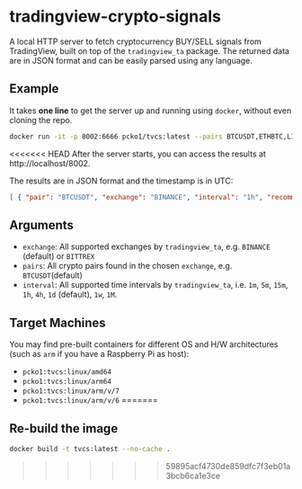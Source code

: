 # tradingview-crypto-signals
A local HTTP server to fetch cryptocurrency BUY/SELL signals from TradingView, built on top of the `tradingview_ta` package. The returned data are in JSON format and can be easily parsed using any language.

## Example
It takes **one line** to get the server up and running using `docker`, without even cloning the repo.

```bash
docker run -it -p 8002:6666 pcko1/tvcs:latest --pairs BTCUSDT,ETHBTC,LINKUSDT --interval 1h --exchange BINANCE
```

<<<<<<< HEAD
After the server starts, you can access the results at http://localhost/8002. 

The results are in JSON format and the timestamp is in UTC:

```json
[ { "pair": "BTCUSDT", "exchange": "BINANCE", "interval": "1h", "recommendation": "BUY", "votes": { "buy": 16, "sell": 3, "neutral": 9 }, "timestamp": 1611006994 }, { "pair": "ETHBTC", "exchange": "BINANCE", "interval": "1h", "recommendation": "BUY", "votes": { "buy": 13, "sell": 6, "neutral": 9 }, "timestamp": 1611006994 }, { "pair": "LINKUSDT", "exchange": "BINANCE", "interval": "1h", "recommendation": "SELL", "votes": { "buy": 10, "sell": 9, "neutral": 9 }, "timestamp": 1611006995 } ]
```


## Arguments

- `exchange`: All supported exchanges by `tradingview_ta`, e.g. `BINANCE` (default) or `BITTREX`
- `pairs`: All crypto pairs found in the chosen `exchange`, e.g. `BTCUSDT`(default)
- `interval`: All supported time intervals by `tradingview_ta`, i.e. `1m`, `5m`, `15m`, `1h`, `4h`, `1d` (default), `1w`, `1M`.

## Target Machines
You may find pre-built containers for different OS and H/W architectures (such as `arm` if you have a Raspberry Pi as host):

- `pcko1:tvcs:linux/amd64`
- `pcko1:tvcs:linux/arm64` 
- `pcko1:tvcs:linux/arm/v/7`
- `pcko1:tvcs:linux/arm/v/6`
=======
## Re-build the image
```bash
docker build -t tvcs:latest --no-cache .
```
>>>>>>> 59895acf4730de859dfc7f3eb01a3bcb6ca1e3ce
